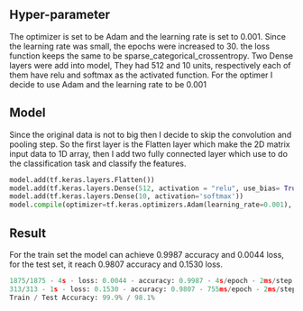 ## Hyper-parameter
The optimizer is set to be Adam and the learning rate is set to 0.001. Since the learning rate was small, the epochs were increased to 30. the loss function keeps the same to be sparse_categorical_crossentropy. Two Dense layers were add into model, They had 512 and 10 units, respectively each of them have relu and softmax as the activated function. For the optimer I decide to use Adam and the learning rate to be 0.001
## Model
Since the original data is not to big then I decide to skip the convolution and pooling step. So the first layer is the Flatten layer which make the 2D matrix input data to 1D array, then I add two fully connected layer which use to do the classification task and classify the features. 
``` python
model.add(tf.keras.layers.Flatten())
model.add(tf.keras.layers.Dense(512, activation = "relu", use_bias= True))
model.add(tf.keras.layers.Dense(10, activation='softmax'))
model.compile(optimizer=tf.keras.optimizers.Adam(learning_rate=0.001), loss='sparse_categorical_crossentropy', metrics=['accuracy'])
```
## Result
For the train set the model can achieve 0.9987 accuracy and 0.0044 loss, for the test set, it reach 0.9807 accuracy and 0.1530 loss.
``` python
1875/1875 - 4s - loss: 0.0044 - accuracy: 0.9987 - 4s/epoch - 2ms/step
313/313 - 1s - loss: 0.1530 - accuracy: 0.9807 - 755ms/epoch - 2ms/step
Train / Test Accuracy: 99.9% / 98.1%
```
